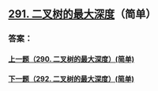## [291. 二叉树的最大深度](https://leetcode-cn.com/problems/merge-two-sorted-lists/)（简单）





### 答案：



#### [上一题（290. 二叉树的最大深度）(简单)](https://github.com/sdwwld/leetCode/blob/master/src/main/java/com/wld/java/leetcode/leetCode0290.md)

#### [下一题（292. 二叉树的最大深度）(简单)](https://github.com/sdwwld/leetCode/blob/master/src/main/java/com/wld/java/leetcode/leetCode0292.md)